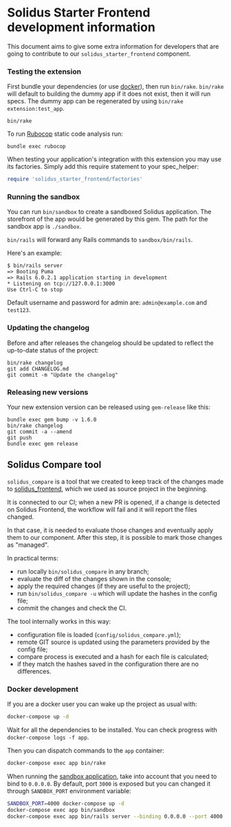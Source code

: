 # Solidus Starter Frontend development information
This document aims to give some extra information for developers that are going 
to contribute to our `solidus_starter_frontend` component.

### Testing the extension
First bundle your dependencies (or use [docker](#docker-development)), then run
`bin/rake`. `bin/rake` will default to building the dummy app if it does not
exist, then it will run specs. The dummy app can be regenerated by using
`bin/rake extension:test_app`.

```shell
bin/rake
```

To run [Rubocop](https://github.com/bbatsov/rubocop) static code analysis run:
```shell
bundle exec rubocop
```

When testing your application's integration with this extension you may use its 
factories.
Simply add this require statement to your spec_helper:

```ruby
require 'solidus_starter_frontend/factories'
```

### Running the sandbox

You can run `bin/sandbox` to create a sandboxed Solidus application. The
storefront of the app would be generated by this gem. The path for the
sandbox app is `./sandbox`.

`bin/rails` will forward any Rails commands to `sandbox/bin/rails`.

Here's an example:

```
$ bin/rails server
=> Booting Puma
=> Rails 6.0.2.1 application starting in development
* Listening on tcp://127.0.0.1:3000
Use Ctrl-C to stop
```

Default username and password for admin are: `admin@example.com` and `test123`.

### Updating the changelog
Before and after releases the changelog should be updated to reflect the 
up-to-date status of the project:
```shell
bin/rake changelog
git add CHANGELOG.md
git commit -m "Update the changelog"
```

### Releasing new versions
Your new extension version can be released using `gem-release` like this:
```shell
bundle exec gem bump -v 1.6.0
bin/rake changelog
git commit -a --amend
git push
bundle exec gem release
```

## Solidus Compare tool
`solidus_compare` is a tool that we created to keep track of the changes made to
[solidus_frontend](https://github.com/solidusio/solidus/tree/master/frontend), 
which we used as source project in the beginning.

It is connected to our CI; when a new PR is opened, if a change is detected on 
Solidus Frontend, the workflow will fail and it will report the files changed.

In that case, it is needed to evaluate those changes and eventually apply them 
to our component. After this step, it is possible to mark those changes as 
"managed".

In practical terms:
- run locally `bin/solidus_compare` in any branch;
- evaluate the diff of the changes shown in the console;
- apply the required changes (if they are useful to the project);
- run `bin/solidus_compare -u` which will update the hashes in the config file;
- commit the changes and check the CI.

The tool internally works in this way:
- configuration file is loaded (`config/solidus_compare.yml`);
- remote GIT source is updated using the parameters provided by the config file;
- compare process is executed and a hash for each file is calculated;
- if they match the hashes saved in the configuration there are no differences.

### Docker development

If you are a docker user you can wake up the project as usual with:

```bash
docker-compose up -d
```

Wait for all the dependencies to be installed. You can check progress with `docker-compose logs -f app`.

Then you can dispatch commands to the `app` container:

```bash
docker-compose exec app bin/rake
```

When running the [sandbox application](#running-the-sandbox), take into account
that you need to bind to `0.0.0.0`. By default, port `3000` is exposed but you
can changed it through `SANDBOX_PORT` environment variable:

```bash
SANDBOX_PORT=4000 docker-compose up -d
docker-compose exec app bin/sandbox
docker-compose exec app bin/rails server --binding 0.0.0.0 --port 4000
```
